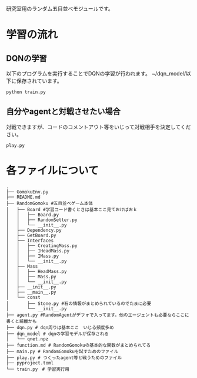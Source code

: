 研究室用のランダム五目並べモジュールです。

# 学習の流れ
## DQNの学習
以下のプログラムを実行することでDQNの学習が行われます。
~/dqn_model/以下に保存されています。
``` 
python train.py
```

## 自分やagentと対戦させたい場合
対戦できますが、コードのコメントアウト等をいじって対戦相手を決定してください。
```
play.py
```

# 各ファイルについて
```
.
├── GomokuEnv.py
├── README.md
├── RandomGomoku #五目並べゲーム本体
│   ├── Board #学習コード書くときは基本ここ見ておけばおｋ
│   │   ├── Board.py
│   │   ├── RandomSetter.py
│   │   └── __init__.py
│   ├── Dependency.py
│   ├── GetBoard.py
│   ├── Interfaces
│   │   ├── CreatingMass.py
│   │   ├── IHeadMass.py
│   │   ├── IMass.py
│   │   └── __init__.py
│   ├── Mass
│   │   ├── HeadMass.py
│   │   ├── Mass.py
│   │   └── __init__.py
│   ├── __init__.py
│   ├── __main__.py
│   └── const
│       ├── Stone.py #石の情報がまとめられているのでたまに必要
│       └── __init__.py
├── agent.py #RandomAgentがデフォで入ってます。他のエージェントも必要ならここに書くと綺麗かも
├── dqn.py # dqn周りは基本ここ　いじる頻度多め
├── dqn_model # dqnの学習モデルが保存される
│   └── qnet.npz
├── function.md # RandomGomokuの基本的な関数がまとめられてる
├── main.py # RandomGomokuを試すためのファイル
├── play.py # つくったagent等と戦うためのファイル
├── pyproject.toml
└── train.py　# 学習実行用
```